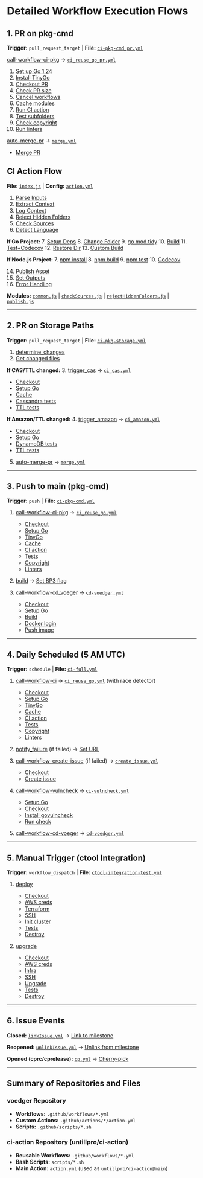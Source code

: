 # Detailed Workflow Execution Flows

## 1. PR on pkg-cmd

**Trigger:** `pull_request_target` | **File:** [`ci-pkg-cmd_pr.yml`](.github/workflows/ci-pkg-cmd_pr.yml#L1)

[call-workflow-ci-pkg](.github/workflows/ci-pkg-cmd_pr.yml#L9) → [`ci_reuse_go_pr.yml`](.github/workflows/ci_reuse_go_pr.yml#L1)
1. [Set up Go 1.24](.github/workflows/ci_reuse_go_pr.yml#L42)
2. [Install TinyGo](.github/workflows/ci_reuse_go_pr.yml#L49)
3. [Checkout PR](.github/workflows/ci_reuse_go_pr.yml#L54)
4. [Check PR size](.github/workflows/ci_reuse_go_pr.yml#L60)
5. [Cancel workflows](.github/workflows/ci_reuse_go_pr.yml#L66)
6. [Cache modules](.github/workflows/ci_reuse_go_pr.yml#L74)
7. [Run CI action](.github/workflows/ci_reuse_go_pr.yml#L82)
8. [Test subfolders](.github/workflows/ci_reuse_go_pr.yml#L95)
9. [Check copyright](.github/workflows/ci_reuse_go_pr.yml#L100)
10. [Run linters](.github/workflows/ci_reuse_go_pr.yml#L103)

[auto-merge-pr](.github/workflows/ci-pkg-cmd_pr.yml#L25) → [`merge.yml`](.github/workflows/merge.yml#L1)
- [Merge PR](.github/workflows/merge.yml#L15)

## CI Action Flow

**File:** [`index.js`](index.js#L1) | **Config:** [`action.yml`](action.yml#L1)

1. [Parse Inputs](index.js#L15)
2. [Extract Context](index.js#L39)
3. [Log Context](index.js#L57)
4. [Reject Hidden Folders](index.js#L71)
5. [Check Sources](index.js#L74)
6. [Detect Language](index.js#L78)

**If Go Project:**
7. [Setup Deps](index.js#L88)
8. [Change Folder](index.js#L95)
9. [go mod tidy](index.js#L99)
10. [Build](index.js#L103)
11. [Test+Codecov](index.js#L109)
12. [Restore Dir](index.js#L139)
13. [Custom Build](index.js#L142)

**If Node.js Project:**
7. [npm install](index.js#L155)
8. [npm build](index.js#L156)
9. [npm test](index.js#L157)
10. [Codecov](index.js#L160)

14. [Publish Asset](index.js#L174)
15. [Set Outputs](index.js#L184)
16. [Error Handling](index.js#L188)

**Modules:** [`common.js`](common.js#L11) | [`checkSources.js`](checkSources.js#L30) | [`rejectHiddenFolders.js`](rejectHiddenFolders.js#L15) | [`publish.js`](publish.js#L52)

---

## 2. PR on Storage Paths

**Trigger:** `pull_request_target` | **File:** [`ci-pkg-storage.yml`](.github/workflows/ci-pkg-storage.yml#L1)

1. [determine_changes](.github/workflows/ci-pkg-storage.yml#L19)
2. [Get changed files](.github/workflows/ci-pkg-storage.yml#L37)

**If CAS/TTL changed:**
3. [trigger_cas](.github/workflows/ci-pkg-storage.yml#L145) → [`ci_cas.yml`](.github/workflows/ci_cas.yml#L1)
   - [Checkout](.github/workflows/ci_cas.yml#L35)
   - [Setup Go](.github/workflows/ci_cas.yml#L38)
   - [Cache](.github/workflows/ci_cas.yml#L33)
   - [Cassandra tests](.github/workflows/ci_cas.yml#L41)
   - [TTL tests](.github/workflows/ci_cas.yml#L47)

**If Amazon/TTL changed:**
4. [trigger_amazon](.github/workflows/ci-pkg-storage.yml#L164) → [`ci_amazon.yml`](.github/workflows/ci_amazon.yml#L1)
   - [Checkout](.github/workflows/ci_amazon.yml#L35)
   - [Setup Go](.github/workflows/ci_amazon.yml#L38)
   - [DynamoDB tests](.github/workflows/ci_amazon.yml#L43)
   - [TTL tests](.github/workflows/ci_amazon.yml#L53)

5. [auto-merge-pr](.github/workflows/ci-pkg-storage.yml#L183) → [`merge.yml`](.github/workflows/merge.yml#L1)

---

## 3. Push to main (pkg-cmd)

**Trigger:** `push` | **File:** [`ci-pkg-cmd.yml`](.github/workflows/ci-pkg-cmd.yml#L1)

1. [call-workflow-ci-pkg](.github/workflows/ci-pkg-cmd.yml#L11) → [`ci_reuse_go.yml`](.github/workflows/ci_reuse_go.yml#L1)
   - [Checkout](.github/workflows/ci_reuse_go.yml#L42)
   - [Setup Go](.github/workflows/ci_reuse_go.yml#L45)
   - [TinyGo](.github/workflows/ci_reuse_go.yml#L52)
   - [Cache](.github/workflows/ci_reuse_go.yml#L64)
   - [CI action](.github/workflows/ci_reuse_go.yml#L72)
   - [Tests](.github/workflows/ci_reuse_go.yml#L85)
   - [Copyright](.github/workflows/ci_reuse_go.yml#L94)
   - [Linters](.github/workflows/ci_reuse_go.yml#L97)

2. [build](.github/workflows/ci-pkg-cmd.yml#L26) → [Set BP3 flag](.github/workflows/ci-pkg-cmd.yml#L34)

3. [call-workflow-cd_voeger](.github/workflows/ci-pkg-cmd.yml#L43) → [`cd-voedger.yml`](../voedger/.github/workflows/cd-voedger.yml#L1)
   - [Checkout](../voedger/.github/workflows/cd-voedger.yml#L21)
   - [Setup Go](../voedger/.github/workflows/cd-voedger.yml#L24)
   - [Build](../voedger/.github/workflows/cd-voedger.yml#L30)
   - [Docker login](../voedger/.github/workflows/cd-voedger.yml#L40)
   - [Push image](../voedger/.github/workflows/cd-voedger.yml#L46)

---

## 4. Daily Scheduled (5 AM UTC)

**Trigger:** `schedule` | **File:** [`ci-full.yml`](.github/workflows/ci-full.yml#L1)

1. [call-workflow-ci](.github/workflows/ci-full.yml#L9) → [`ci_reuse_go.yml`](.github/workflows/ci_reuse_go.yml#L1) (with race detector)
   - [Checkout](.github/workflows/ci_reuse_go.yml#L42)
   - [Setup Go](.github/workflows/ci_reuse_go.yml#L45)
   - [TinyGo](.github/workflows/ci_reuse_go.yml#L52)
   - [Cache](.github/workflows/ci_reuse_go.yml#L64)
   - [CI action](.github/workflows/ci_reuse_go.yml#L72)
   - [Tests](.github/workflows/ci_reuse_go.yml#L85)
   - [Copyright](.github/workflows/ci_reuse_go.yml#L94)
   - [Linters](.github/workflows/ci_reuse_go.yml#L97)

2. [notify_failure](.github/workflows/ci-full.yml#L23) (if failed) → [Set URL](.github/workflows/ci-full.yml#L30)

3. [call-workflow-create-issue](.github/workflows/ci-full.yml#L34) (if failed) → [`create_issue.yml`](../ci-action/.github/workflows/create_issue.yml#L1)
   - [Checkout](../ci-action/.github/workflows/create_issue.yml#L32)
   - [Create issue](../ci-action/.github/workflows/create_issue.yml#L35)

4. [call-workflow-vulncheck](.github/workflows/ci-full.yml#L47) → [`ci-vulncheck.yml`](../voedger/.github/workflows/ci-vulncheck.yml#L1)
   - [Setup Go](../voedger/.github/workflows/ci-vulncheck.yml#L11)
   - [Checkout](../voedger/.github/workflows/ci-vulncheck.yml#L18)
   - [Install govulncheck](../voedger/.github/workflows/ci-vulncheck.yml#L21)
   - [Run check](../voedger/.github/workflows/ci-vulncheck.yml#L21)

5. [call-workflow-cd-voeger](.github/workflows/ci-full.yml#L50) → [`cd-voedger.yml`](../voedger/.github/workflows/cd-voedger.yml#L1)

---

## 5. Manual Trigger (ctool Integration)

**Trigger:** `workflow_dispatch` | **File:** [`ctool-integration-test.yml`](.github/workflows/ctool-integration-test.yml#L1)

1. [deploy](.github/workflows/ctool-integration-test.yml#L25)
   - [Checkout](.github/workflows/ctool-integration-test.yml#L44)
   - [AWS creds](.github/workflows/ctool-integration-test.yml#L47)
   - [Terraform](.github/actions/infrastructure-create-action/action.yml#L17)
   - [SSH](.github/workflows/ctool-integration-test.yml#L64)
   - [Init cluster](.github/workflows/ctool-integration-test.yml#L89)
   - [Tests](.github/workflows/ctool-integration-test.yml#L109)
   - [Destroy](.github/workflows/ctool-integration-test.yml#L123)

2. [upgrade](.github/workflows/ctool-integration-test.yml#L135)
   - [Checkout](.github/workflows/ctool-integration-test.yml#L156)
   - [AWS creds](.github/workflows/ctool-integration-test.yml#L159)
   - [Infra](.github/workflows/ctool-integration-test.yml#L166)
   - [SSH](.github/workflows/ctool-integration-test.yml#L176)
   - [Upgrade](.github/workflows/ctool-integration-test.yml#L264)
   - [Tests](.github/workflows/ctool-integration-test.yml#L302)
   - [Destroy](.github/workflows/ctool-integration-test.yml#L316)

---

## 6. Issue Events

**Closed:** [`linkIssue.yml`](.github/workflows/linkIssue.yml#L1) → [Link to milestone](.github/workflows/linkIssue.yml#L12)

**Reopened:** [`unlinkIssue.yml`](.github/workflows/unlinkIssue.yml#L1) → [Unlink from milestone](.github/workflows/unlinkIssue.yml#L12)

**Opened (cprc/cprelease):** [`cp.yml`](.github/workflows/cp.yml#L1) → [Cherry-pick](.github/workflows/cp.yml#L8)

---

## Summary of Repositories and Files

### voedger Repository
- **Workflows:** `.github/workflows/*.yml`
- **Custom Actions:** `.github/actions/*/action.yml`
- **Scripts:** `.github/scripts/*.sh`

### ci-action Repository (untillpro/ci-action)
- **Reusable Workflows:** `.github/workflows/*.yml`
- **Bash Scripts:** `scripts/*.sh`
- **Main Action:** `action.yml` (used as `untillpro/ci-action@main`)

